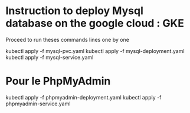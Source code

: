 # Instruction  to  deploy  Mysql  database on the google cloud : GKE

Proceed to run theses commands lines  one  by  one  


kubectl apply -f mysql-pvc.yaml
kubectl apply -f mysql-deployment.yaml
kubectl apply -f mysql-service.yaml


# Pour  le PhpMyAdmin

kubectl apply -f phpmyadmin-deployment.yaml
kubectl apply -f phpmyadmin-service.yaml